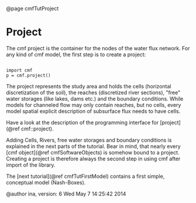 @page cmfTutProject



# Project

The cmf project is the container for the nodes of the water flux
network. For any kind of cmf model, the first step is to create a
project:

~~~~~~~~~~~~~{.py}

import cmf
p = cmf.project()
~~~~~~~~~~~~~

The project represents the study area and holds the cells (horizontal
discretization of the soil), the reaches (discretized river sections),
"free" water storages (like lakes, dams etc.) and the boundary
conditions. While models for channeled flow may only contain reaches,
but no cells, every model spatial explicit description of subsurface
flux needs to have cells.

Have a look at the description of the programming interface for
[project](@ref cmf::project).

Adding Cells, Rivers, free water storages and boundary conditions is
explained in the next parts of the tutorial. Bear in mind, that nearly
every [cmf object](@ref cmfSoftwareObjects) is somehow bound to a project.
Creating a project is therefore always the second step in using cmf
after import of the library.

The [next tutorial](@ref cmfTutFirstModel) contains a first simple,
conceptual model (Nash-Boxes).

@author ina, version: 6 Wed May 7 14:25:42 2014
